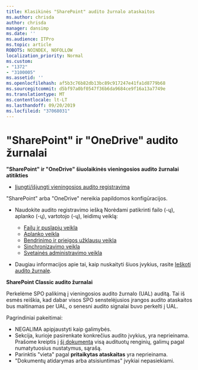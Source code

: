 ```yaml
---
title: Klasikinės "SharePoint" audito žurnalo ataskaitos
ms.author: chrisda
author: chrisda
manager: dansimp
ms.date: ''
ms.audience: ITPro
ms.topic: article
ROBOTS: NOINDEX, NOFOLLOW
localization_priority: Normal
ms.custom:
- "1372"
- "3100005"
ms.assetid: ''
ms.openlocfilehash: af5b3c76b82db13bc89c917247e41fa1d8779b68
ms.sourcegitcommit: d5bf97a0bf0547f36b6da9684ce9f16a13a7749e
ms.translationtype: MT
ms.contentlocale: lt-LT
ms.lasthandoff: 09/20/2019
ms.locfileid: "37068031"
---
```

# <a name="sharepoint-and-onedrive-audit-logs"></a>"SharePoint" ir "OneDrive" audito žurnalai

**"SharePoint" ir "OneDrive" šiuolaikinės vieningosios audito žurnalai atitikties**

- [Įjungti/išjungti vieningosios audito registravimą](https://docs.microsoft.com/office365/securitycompliance/turn-audit-log-search-on-or-off) 

"SharePoint" arba "OneDrive" nereikia papildomos konfigūracijos.

- Naudokite audito registravimo iešką Norėdami patikrinti failo (-ų), aplanko (-ų), vartotojo (-ų), leidimų veiklą:

    - [Failų ir puslapių veikla](https://docs.microsoft.com/office365/securitycompliance/search-the-audit-log-in-security-and-compliance)
    - [Aplanko veikla](https://docs.microsoft.com/office365/securitycompliance/search-the-audit-log-in-security-and-compliance#folder-activities)
    - [Bendrinimo ir prieigos užklausų veikla](https://docs.microsoft.com/office365/securitycompliance/search-the-audit-log-in-security-and-compliance#sharing-and-access-request-activities)
    - [Sinchronizavimo veikla](https://docs.microsoft.com/office365/securitycompliance/search-the-audit-log-in-security-and-compliance#synchronization-activities)
    - [Svetainės administravimo veikla](https://docs.microsoft.com/office365/securitycompliance/search-the-audit-log-in-security-and-compliance#site-administration-activities)
- Daugiau informacijos apie tai, kaip nuskaityti šiuos įvykius, rasite [Ieškoti audito žurnale](https://docs.microsoft.com/office365/securitycompliance/search-the-audit-log-in-security-and-compliance#search-the-audit-log).

**SharePoint Classic audito žurnalai**

Perkelėme SPO palikimą į vieningosios audito žurnalo (UAL) auditą. Tai iš esmės reiškia, kad dabar visos SPO senstelėjusios įrangos audito ataskaitos bus maitinamas per UAL, o senesni audito signalai buvo perkelti į UAL.

Pagrindiniai pakeitimai:

- NEGALIMA apipjaustyti kaip galimybės.
- Sekcija, kurioje pasirenkate konkrečius audito įvykius, yra neprieinama. Prašome kreiptis į [šį dokumentą](https://docs.microsoft.com/office365/securitycompliance/search-the-audit-log-in-security-and-compliance) visą audituotų renginių, galimų pagal numatytuosius nustatymus, sąrašą.
- Parinktis "vieta" pagal **pritaikytas ataskaitas** yra neprieinama. 
- "Dokumentų atidarymas arba atsisiuntimas" įvykiai nepasiekiami. 

